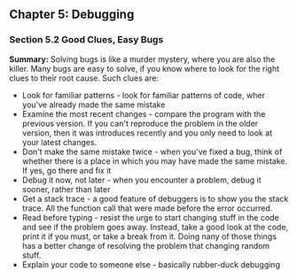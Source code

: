 ## Chapter 5: Debugging

### Section 5.2 Good Clues, Easy Bugs
**Summary:** Solving bugs is like a murder mystery, where you are also the killer.
Many bugs are easy to solve, if you know where to look for the right clues to their root cause.
Such clues are:
- Look for familiar patterns - look for familiar patterns of code, wher you've already made the same mistake
- Examine the most recent changes - compare the program with the previous version. If you can't reproduce the problem in the older version, then it was introduces recently and you only need to look at your latest changes.
- Don't make the same mistake twice - when you've fixed a bug, think of whether there is a place in which you may have made the same mistake. If yes, go there and fix it
- Debug it now, not later - when you encounter a problem, debug it sooner, rather than later
- Get a stack trace - a good feature of debuggers is to show you the stack trace. All the function call that were made before the error occurred.
- Read before typing - resist the urge to start changing stuff in the code and see if the problem goes away. Instead, take a good look at the code, print it if you must, or take a break from it. Doing nany of those things has a better change of resolving the problem that changing random stuff.
- Explain your code to someone else - basically rubber-duck debugging

